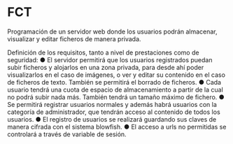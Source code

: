 # FCT
Programación de un servidor web donde los usuarios podrán almacenar, visualizar y editar ficheros de manera privada.

Definición de los requisitos, tanto a nivel de prestaciones como de seguridad:
● El servidor permitirá que los usuarios registrados puedan subir ficheros y alojarlos en una zona privada, para desde ahí poder visualizarlos en el caso de imágenes, o ver y editar su contenido en el caso de ficheros de texto. También se permitirá el borrado de ficheros.
● Cada usuario tendrá una cuota de espacio de almacenamiento a partir de la cual no podrá subir nada más. También tendrá un tamaño máximo de fichero.
● Se permitirá registrar usuarios normales y además habrá usuarios con la categoría de administrador, que tendrán acceso al contenido de todos los usuarios.
● El registro de usuarios se realizará guardando sus claves de manera cifrada con el sistema blowfish.
● El acceso a urls no permitidas se controlará a través de variable de sesión.
